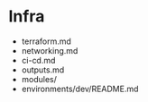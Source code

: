 # Infra
- terraform.md
- networking.md
- ci-cd.md
- outputs.md
- modules/
- environments/dev/README.md

